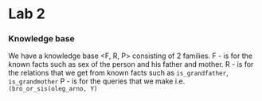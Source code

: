 # Lab 2

### Knowledge base
We have a knowledge base <F, R, P> consisting of 2 families.
F - is for the  known facts such as sex of the person and his father and mother.
R - is for the relations that we get from known facts such as `is_grandfather`, `is_grandmother`
P - is for the queries that we make i.e. `(bro_or_sis(oleg_arno, Y)`